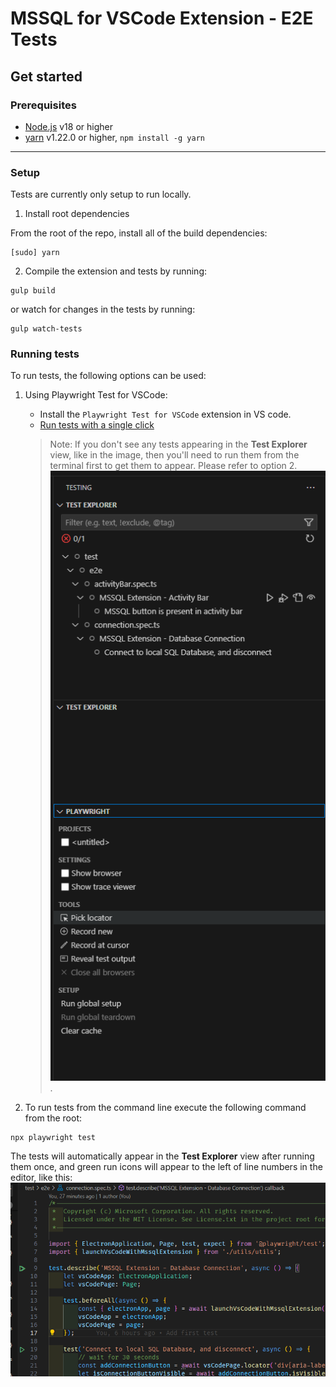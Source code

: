 # MSSQL for VSCode Extension - E2E Tests

## Get started

### Prerequisites

- [Node.js](https://nodejs.org/en/) v18 or higher
- [yarn](https://yarnpkg.com/) v1.22.0 or higher, `npm install -g yarn`

---

### Setup

Tests are currently only setup to run locally.

1. Install root dependencies

From the root of the repo, install all of the build dependencies:

```shell
[sudo] yarn
```

2. Compile the extension and tests by running:

```shell
gulp build
```

or watch for changes in the tests by running:

```shell
gulp watch-tests
```

### Running tests

To run tests, the following options can be used:

1. Using Playwright Test for VSCode:
    - Install the `Playwright Test for VSCode` extension in VS code.
    - [Run tests with a single click](https://github.com/microsoft/playwright-vscode/blob/main/README.md#run-tests-with-a-single-click)

    > Note: If you don't see any tests appearing in the **Test Explorer** view, like in the image, then you'll need to run them from the terminal first to get them to appear. Please refer to option 2.
![Playwright Test for VSCode Test Explorer](../../images/test-explorer-view.png).

2. To run tests from the command line execute the following command from the root:

```shell
npx playwright test
```

The tests will automatically appear in the **Test Explorer** view after running them once, and green run icons will appear to the left of line numbers in the editor, like this: ![Run buttons to the left of line numbers in editor](../../images/editor-view-with-tests.png)